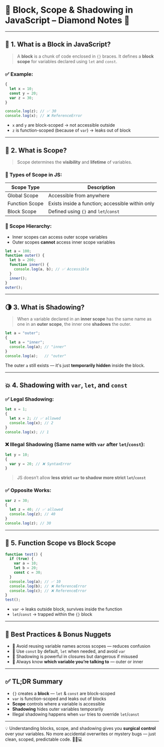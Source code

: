# 🧱 Block, Scope & Shadowing in JavaScript – Diamond Notes 💎

---

## 🔳 1. What is a Block in JavaScript?

> A **block** is a chunk of code enclosed in `{}` braces. It defines a **block scope** for variables declared using `let` and `const`.

### ✅ Example:

```js
{
  let x = 10;
  const y = 20;
  var z = 30;
}

console.log(z); // ✅ 30
console.log(x); // ❌ ReferenceError
```

* `x` and `y` are block-scoped → not accessible outside
* `z` is function-scoped (because of `var`) → leaks out of block

---

## 🧠 2. What is Scope?

> Scope determines the **visibility** and **lifetime** of variables.

### 🧭 Types of Scope in JS:

| Scope Type     | Description                                      |
| -------------- | ------------------------------------------------ |
| Global Scope   | Accessible from anywhere                         |
| Function Scope | Exists inside a function; accessible within only |
| Block Scope    | Defined using `{}` and `let`/`const`             |

### 🧠 Scope Hierarchy:

* Inner scopes can access outer scope variables
* Outer scopes **cannot** access inner scope variables

```js
let a = 100;
function outer() {
  let b = 200;
  function inner() {
    console.log(a, b); // ✅ Accessible
  }
  inner();
}
outer();
```

---

## 🌗 3. What is Shadowing?

> When a variable declared in an **inner scope** has the same name as one in an **outer scope**, the inner one **shadows** the outer.

```js
let a = "outer";
{
  let a = "inner";
  console.log(a); // "inner"
}
console.log(a);   // "outer"
```

The outer `a` still exists — it's just **temporarily hidden** inside the block.

---

## 💥 4. Shadowing with `var`, `let`, and `const`

### ✅ Legal Shadowing:

```js
let x = 1;
{
  let x = 2; // ✅ allowed
  console.log(x); // 2
}
console.log(x); // 1
```

### ❌ Illegal Shadowing (Same name with `var` after `let`/`const`):

```js
let y = 10;
{
  var y = 20; // ❌ SyntaxError
}
```

> JS doesn’t allow **less strict `var` to shadow more strict `let`/`const`**

### ✅ Opposite Works:

```js
var z = 30;
{
  let z = 40; // ✅ allowed
  console.log(z); // 40
}
console.log(z); // 30
```

---

## 🧬 5. Function Scope vs Block Scope

```js
function test() {
  if (true) {
    var a = 10;
    let b = 20;
    const c = 30;
  }
  console.log(a); // ✅ 10
  console.log(b); // ❌ ReferenceError
  console.log(c); // ❌ ReferenceError
}
test();
```

* `var` → leaks outside block, survives inside the function
* `let`/`const` → trapped within the `{}` block

---

## 🎯 Best Practices & Bonus Nuggets

* 🧼 Avoid reusing variable names across scopes — reduces confusion
* 🔐 Use `const` by default, `let` when needed, and avoid `var`
* 🧪 Shadowing is powerful in closures but dangerous if misused
* 🧠 Always know **which variable you’re talking to** — outer or inner

---

## ✅ TL;DR Summary

* `{}` creates a **block** — `let` & `const` are block-scoped
* `var` is function-scoped and leaks out of blocks
* **Scope** controls where a variable is accessible
* **Shadowing** hides outer variables temporarily
* Illegal shadowing happens when `var` tries to override `let`/`const`

---

💡 Understanding blocks, scope, and shadowing gives you **surgical control** over your variables. No more accidental overwrites or mystery bugs — just clean, scoped, predictable code. 🧠🧼💻
